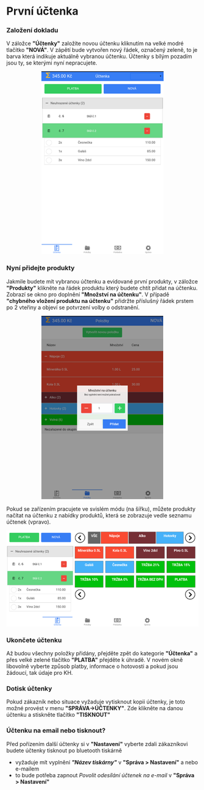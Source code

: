# První účtenka

### Založení dokladu
V záložce **"Účtenky"** založíte novou účtenku kliknutím na velké modré tlačítko **"NOVÁ"**. V zápětí bude vytvořen nový řádek, označený zeleně, to je barva která indikuje aktuálně vybranou účtenku. Účtenky s bílým pozadím jsou ty, se kterými nyní nepracujete.

<div align="center">
    <p>
        <img height="480" width="321" src="img/receipt.png"> 
    </p>
</div>

### Nyní přidejte produkty

Jakmile budete mít vybranou účtenku a evidované první produkty, v záložce **"Produkty"** klikněte na řádek produktu který budete chtít přidat na účtenku. Zobrazí se okno pro doplnění **"Množství na účtenku"**. V případě **"chybného vložení produktu na účtenku"** přidržte příslušný řádek prstem po 2 vteřiny a objeví se potvrzení volby o odstranění.

<div align="center">
    <p>
        <img height="481" width="320" src="img/prodqnt.png"> 
    </p>
</div>

Pokud se zařízením pracujete ve svislém módu (na šířku), můžete produkty načítat na účtenku z nabídky produktů, která se zobrazuje vedle seznamu účtenek (vpravo).

![](img/firstReceipt_widthMode.png)

### Ukončete účtenku

Až budou všechny položky přidány, přejděte zpět do kategorie **"Účtenka"** a přes velké zelené tlačítko **"PLATBA"** přejděte k úhradě. V novém okně libovolně vyberte způsob platby, informace o hotovosti a pokud jsou žádoucí, tak údaje pro KH.

### Dotisk účtenky
Pokud zákazník nebo situace vyžaduje vytisknout kopii účtenky, je toto možné provést v menu **"SPRÁVA->ÚČTENKY"**. Zde klikněte na danou účtenku a stiskněte tlačítko **"TISKNOUT"**



### Účtenku na email nebo tisknout?

Před pořízením další účtenky si v **"Nastavení"** vyberte zdali zákazníkovi budete účtenky tisknout po bluetooth tiskárně

-  vyžaduje mít vyplnění ***"Název tiskárny"*** v **"Správa > Nastavení"**
a nebo e-mailem
- to bude potřeba zapnout *Povolit odesílání účtenek na e-mail* v **"Správa > Nastavení"**

